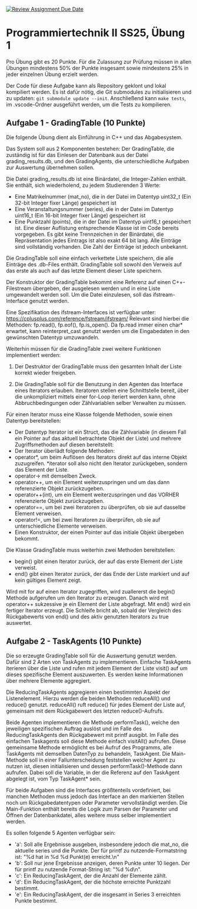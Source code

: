 [![Review Assignment Due Date](https://classroom.github.com/assets/deadline-readme-button-22041afd0340ce965d47ae6ef1cefeee28c7c493a6346c4f15d667ab976d596c.svg)](https://classroom.github.com/a/6JGVYlbZ)
# Programmiertechnik II SS25, Übung 1

Pro Übung gibt es 20 Punkte. Für die Zulassung zur Prüfung müssen in allen Übungen mindestens 50% der Punkte insgesamt sowie mindestens 25% in jeder einzelnen Übung erzielt werden.

Der Code für diese Aufgabe kann als Repository geklont und lokal kompiliert werden. Es ist dafür nötig, die Git submodules zu initialisieren und zu updaten: `git submodule update --init`. 
Anschließend kann `make tests`, im .vscode-Ordner ausgeführt werden, um die Tests zu kompilieren.

## Aufgabe 1 - GradingTable (10 Punkte)

Die folgende Übung dient als Einführung in C++ und das Abgabesystem.

Das System soll aus 2 Komponenten bestehen: Der GradingTable, die zuständig ist für das Einlesen der Datenbank aus der Datei grading_results.db, und den GradingAgents, die unterschiedliche Aufgaben zur Auswertung übernehmen sollen.

Die Datei grading_results.db ist eine Binärdatei, die Integer-Zahlen enthält.
Sie enthält, sich wiederholend, zu jedem Studierenden 3 Werte:
- Eine Matrikelnummer (mat_no), die in der Datei im Datentyp uint32_t (Ein 32-bit Integer fixer Länge) gespeichert ist
- Eine Veranstaltungsnummer (series), die in der Datei im Datentyp uint16_t (Ein 16-bit Integer fixer Länge) gespeichert ist
- Eine Punktzahl (points), die in der Datei im Datentyp uint16_t gespeichert ist.
Eine dieser Auflistung entsprechende Klasse ist im Code bereits vorgegeben. Es gibt keine Trennzeichen in der Binärdatei, die Repräsentation jedes Eintrags ist also exakt 64 bit lang. Alle Einträge sind vollständig vorhanden. Die Zahl der Einträge ist jedoch unbekannt.

Die GradingTable soll eine einfach verkettete Liste speichern, die alle Einträge des .db-Files enthält. GradingTable soll sowohl den Verweis auf das erste als auch auf das letzte Element dieser Liste speichern.

Der Konstruktor der GradingTable bekommt eine Referenz auf einen C++-Filestream übergeben, der ausgelesen werden und in eine Liste umgewandelt werden soll. Um die Datei einzulesen, soll das ifstream-Interface genutzt werden.

Eine Spezifikation des ifstream-Interfaces ist verfügbar unter:
https://cplusplus.com/reference/fstream/ifstream/
Relevant sind hierbei die Methoden: fp.read(), fp.eof(), fp.is_open(). Da fp.read immer einen char* erwartet, kann reinterpret_cast genutzt werden um die Eingabedaten in den gewünschten Datentyp umzuwandeln.

Weiterhin müssen für die GradingTable zwei weitere Funktionen implementiert werden:

1. Der Destruktor der GradingTable muss den gesamten Inhalt der Liste korrekt wieder freigeben.


2. Die GradingTable soll für die Benutzung in den Agenten das Interface eines Iterators erlauben. Iteratoren stellen eine Schnittstelle bereit, über die unkompliziert mittels einer for-Loop iteriert werden kann, ohne Abbruchbedingungen oder Zählvariablen selber Verwalten zu müssen.

Für einen Iterator muss eine Klasse folgende Methoden, sowie einen Datentyp bereitstellen: 
- Der Datentyp Iterator ist ein Struct, das die Zählvariable (in diesem Fall ein Pointer auf das aktuell betrachtete Objekt der Liste) und mehrere Zugriffsmethoden auf diesen bereitstellt:
- Der Iterator überlädt folgende Methoden:
- operator*, um beim Auflösen des Iterators direkt auf das interne Objekt zuzugreifen. *iterator soll also nicht den Iterator zurückgeben, sondern das Element der Liste.
- operator-> mit demselben Zweck.
- operator++, um ein Element weiterzuspringen und um das dann referenzierte Objekt zurückzugeben.
- operator++(int), um ein Element weiterzuspringen und das VORHER referenzierte Objekt zurückzugeben.
- operator==, um bei zwei Iteratoren zu überprüfen, ob sie auf dasselbe Element verweisen.
- operator!=, um bei zwei Iteratoren zu überprüfen, ob sie auf unterschiedliche Elemente verweisen.
- Einen Konstruktor, der einen Pointer auf das initiale Objekt übergeben bekommt.

Die Klasse GradingTable muss weiterhin zwei Methoden bereitstellen:
- begin() gibt einen Iterator zurück, der auf das erste Element der Liste verweist.
- end() gibt einen Iterator zurück, der das Ende der Liste markiert und auf kein gültiges Element zeigt.

Wird mit for auf einen Iterator zugegriffen, wird zuallererst die begin() Methode aufgerufen um den Iterator zu erzeugen. Danach wird mit operator++ sukzessive je ein Element der Liste abgefragt. Mit end() wird ein fertiger Iterator erzeugt. Die Schleife bricht ab, sobald der Vergleich des Rückgabewerts von end() und des aktiv genutzten Iterators zu true auswertet.

## Aufgabe 2 - TaskAgents (10 Punkte)

Die so erzeugte GradingTable soll für die Auswertung genutzt werden. Dafür sind 2 Arten von TaskAgents zu implementieren. Einfache TaskAgents iterieren über die Liste und rufen mit jedem Element der Liste visit() auf um dieses spezifische Element auszuwerten. Es werden keine Informationen über mehrere Elemente aggregiert.

Die ReducingTaskAgents aggregieren einen bestimmten Aspekt der Listenelement. Hierzu werden die beiden Methoden reduceAll() und reduce() genutzt. reduceAll() ruft reduce() für jedes Element der Liste auf, gemeinsam mit dem Rückgabewert des letzten reduce()-Aufrufs.

Beide Agenten implementieren die Methode performTask(), welche den jeweiligen spezifischen Auftrag auslöst und im Falle des ReducingTaskAgents den Rückgabewert mit printf ausgibt. Im Falle des einfachen Taskagents soll diese Methode einfach visitAll() aufrufen. Diese gemeinsame Methode ermöglicht es bei Aufruf des Programms, alle TaskAgents mit demselben DatenTyp zu behandeln, TaskAgent. Die Main-Methode soll in einer Fallunterscheidung feststellen welcher Agent zu nutzen ist, diesen initialisieren und dessen performTask()-Methode dann aufrufen. Dabei soll die Variable, in der die Referenz auf den TaskAgent abgelegt ist, vom Typ TaskAgent* sein.

Für beide Aufgaben sind die Interfaces größtenteils vordefiniert, bei manchen Methoden muss jedoch das Interface an den markierten Stellen noch um Rückgabedatentypen oder Parameter vervollständigt werden. Die Main-Funktion enthält bereits die Logik zum Parsen der Parameter und Öffnen der Datenbankdatei, alles weitere muss selber implementiert werden.

Es sollen folgende 5 Agenten verfügbar sein:
- 'a': Soll alle Ergebnisse ausgeben, insbesondere jedoch die mat_no, die aktuelle series und die Punkte. Der für printf zu nutzende-Formatstring ist: "%d hat in %d %d Punkt(e) erreicht.\n"
- 'b': Soll nur jene Ergebnisse anzeigen, deren Punkte unter 10 liegen. Der für printf zu nutzende Format-String ist: "%d %d\n".
- 'c': Ein ReducingTaskAgent, der die Anzahl der Elemente zählt.
- 'd': Ein ReducingTaskAgent, der die höchste erreichte Punktzahl bestimmt.
- 'e': Ein ReducingTaskAgent, der die insgesamt in Series 3 erreichten Punkte bestimmt.
